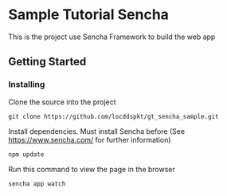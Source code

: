 # Sample Tutorial Sencha

This is the project use Sencha Framework to build the web app

## Getting Started

### Installing

Clone the source into the project

```
git clone https://github.com/locddspkt/gt_sencha_sample.git
```

Install dependencies. Must install Sencha before (See https://www.sencha.com/ for further information)

```
npm update
```



Run this command to view the page in the browser

```
sencha app watch
```